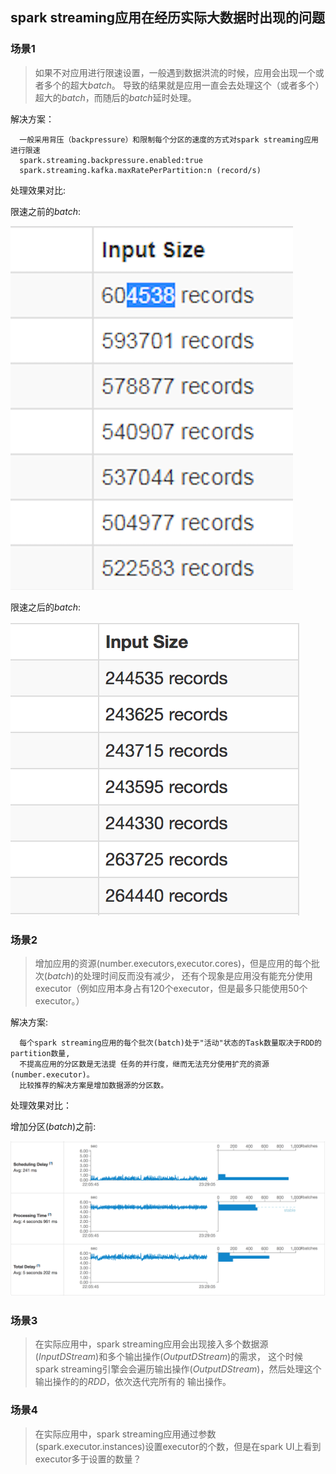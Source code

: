 ## spark streaming应用在经历实际大数据时出现的问题

### 场景1 
> 如果不对应用进行限速设置，一般遇到数据洪流的时候，应用会出现一个或者多个的超大*batch*。
导致的结果就是应用一直会去处理这个（或者多个）超大的*batch*，而随后的*batch*延时处理。

解决方案：
```
  一般采用背压（backpressure）和限制每个分区的速度的方式对spark streaming应用进行限速
  spark.streaming.backpressure.enabled:true
  spark.streaming.kafka.maxRatePerPartition:n (record/s)
```

处理效果对比:

限速之前的*batch*:

![处理之前](../../pics/rate-limiting-before.png "处理之前的batch")

限速之后的*batch*:

![处理之后](../../pics/rate-limiting-after.png "处理之后的batch")

### 场景2
> 增加应用的资源(number.executors,executor.cores)，但是应用的每个批次(*batch*)的处理时间反而没有减少，
还有个现象是应用没有能充分使用executor（例如应用本身占有120个executor，但是最多只能使用50个executor。）

解决方案:
```
  每个spark streaming应用的每个批次(batch)处于"活动"状态的Task数量取决于RDD的partition数量,
  不提高应用的分区数是无法提 任务的并行度，继而无法充分使用扩充的资源(number.executor)。
  比较推荐的解决方案是增加数据源的分区数。
```
处理效果对比：

增加分区(*batch*)之前:

![处理之前](../../pics/add-partition-before.png "未增加数据源分区数量时的处理时间和延时图")


### 场景3
> 在实际应用中，spark streaming应用会出现接入多个数据源(*InputDStream*)和多个输出操作(*OutputDStream*)的需求，
这个时候spark streaming引擎会会遍历输出操作(*OutputDStream*)，然后处理这个输出操作的的*RDD*，依次迭代完所有的
输出操作。

### 场景4
> 在实际应用中，spark streaming应用通过参数(spark.executor.instances)设置executor的个数，但是在spark UI上看到
executor多于设置的数量？


